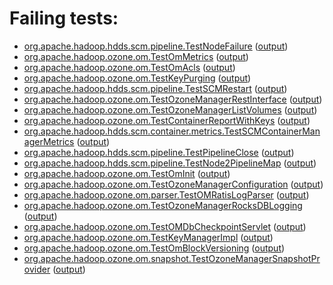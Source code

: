 # Failing tests: 

 * [org.apache.hadoop.hdds.scm.pipeline.TestNodeFailure](hadoop-ozone/integration-test/org.apache.hadoop.hdds.scm.pipeline.TestNodeFailure.txt) ([output](hadoop-ozone/integration-test/org.apache.hadoop.hdds.scm.pipeline.TestNodeFailure-output.txt))
 * [org.apache.hadoop.ozone.om.TestOmMetrics](hadoop-ozone/integration-test/org.apache.hadoop.ozone.om.TestOmMetrics.txt) ([output](hadoop-ozone/integration-test/org.apache.hadoop.ozone.om.TestOmMetrics-output.txt))
 * [org.apache.hadoop.ozone.om.TestOmAcls](hadoop-ozone/integration-test/org.apache.hadoop.ozone.om.TestOmAcls.txt) ([output](hadoop-ozone/integration-test/org.apache.hadoop.ozone.om.TestOmAcls-output.txt))
 * [org.apache.hadoop.ozone.om.TestKeyPurging](hadoop-ozone/integration-test/org.apache.hadoop.ozone.om.TestKeyPurging.txt) ([output](hadoop-ozone/integration-test/org.apache.hadoop.ozone.om.TestKeyPurging-output.txt))
 * [org.apache.hadoop.hdds.scm.pipeline.TestSCMRestart](hadoop-ozone/integration-test/org.apache.hadoop.hdds.scm.pipeline.TestSCMRestart.txt) ([output](hadoop-ozone/integration-test/org.apache.hadoop.hdds.scm.pipeline.TestSCMRestart-output.txt))
 * [org.apache.hadoop.ozone.om.TestOzoneManagerRestInterface](hadoop-ozone/integration-test/org.apache.hadoop.ozone.om.TestOzoneManagerRestInterface.txt) ([output](hadoop-ozone/integration-test/org.apache.hadoop.ozone.om.TestOzoneManagerRestInterface-output.txt))
 * [org.apache.hadoop.ozone.om.TestOzoneManagerListVolumes](hadoop-ozone/integration-test/org.apache.hadoop.ozone.om.TestOzoneManagerListVolumes.txt) ([output](hadoop-ozone/integration-test/org.apache.hadoop.ozone.om.TestOzoneManagerListVolumes-output.txt))
 * [org.apache.hadoop.ozone.om.TestContainerReportWithKeys](hadoop-ozone/integration-test/org.apache.hadoop.ozone.om.TestContainerReportWithKeys.txt) ([output](hadoop-ozone/integration-test/org.apache.hadoop.ozone.om.TestContainerReportWithKeys-output.txt))
 * [org.apache.hadoop.hdds.scm.container.metrics.TestSCMContainerManagerMetrics](hadoop-ozone/integration-test/org.apache.hadoop.hdds.scm.container.metrics.TestSCMContainerManagerMetrics.txt) ([output](hadoop-ozone/integration-test/org.apache.hadoop.hdds.scm.container.metrics.TestSCMContainerManagerMetrics-output.txt))
 * [org.apache.hadoop.hdds.scm.pipeline.TestPipelineClose](hadoop-ozone/integration-test/org.apache.hadoop.hdds.scm.pipeline.TestPipelineClose.txt) ([output](hadoop-ozone/integration-test/org.apache.hadoop.hdds.scm.pipeline.TestPipelineClose-output.txt))
 * [org.apache.hadoop.hdds.scm.pipeline.TestNode2PipelineMap](hadoop-ozone/integration-test/org.apache.hadoop.hdds.scm.pipeline.TestNode2PipelineMap.txt) ([output](hadoop-ozone/integration-test/org.apache.hadoop.hdds.scm.pipeline.TestNode2PipelineMap-output.txt))
 * [org.apache.hadoop.ozone.om.TestOmInit](hadoop-ozone/integration-test/org.apache.hadoop.ozone.om.TestOmInit.txt) ([output](hadoop-ozone/integration-test/org.apache.hadoop.ozone.om.TestOmInit-output.txt))
 * [org.apache.hadoop.ozone.om.TestOzoneManagerConfiguration](hadoop-ozone/integration-test/org.apache.hadoop.ozone.om.TestOzoneManagerConfiguration.txt) ([output](hadoop-ozone/integration-test/org.apache.hadoop.ozone.om.TestOzoneManagerConfiguration-output.txt))
 * [org.apache.hadoop.ozone.om.parser.TestOMRatisLogParser](hadoop-ozone/integration-test/org.apache.hadoop.ozone.om.parser.TestOMRatisLogParser.txt) ([output](hadoop-ozone/integration-test/org.apache.hadoop.ozone.om.parser.TestOMRatisLogParser-output.txt))
 * [org.apache.hadoop.ozone.om.TestOzoneManagerRocksDBLogging](hadoop-ozone/integration-test/org.apache.hadoop.ozone.om.TestOzoneManagerRocksDBLogging.txt) ([output](hadoop-ozone/integration-test/org.apache.hadoop.ozone.om.TestOzoneManagerRocksDBLogging-output.txt))
 * [org.apache.hadoop.ozone.om.TestOMDbCheckpointServlet](hadoop-ozone/integration-test/org.apache.hadoop.ozone.om.TestOMDbCheckpointServlet.txt) ([output](hadoop-ozone/integration-test/org.apache.hadoop.ozone.om.TestOMDbCheckpointServlet-output.txt))
 * [org.apache.hadoop.ozone.om.TestKeyManagerImpl](hadoop-ozone/integration-test/org.apache.hadoop.ozone.om.TestKeyManagerImpl.txt) ([output](hadoop-ozone/integration-test/org.apache.hadoop.ozone.om.TestKeyManagerImpl-output.txt))
 * [org.apache.hadoop.ozone.om.TestOmBlockVersioning](hadoop-ozone/integration-test/org.apache.hadoop.ozone.om.TestOmBlockVersioning.txt) ([output](hadoop-ozone/integration-test/org.apache.hadoop.ozone.om.TestOmBlockVersioning-output.txt))
 * [org.apache.hadoop.ozone.om.snapshot.TestOzoneManagerSnapshotProvider](hadoop-ozone/integration-test/org.apache.hadoop.ozone.om.snapshot.TestOzoneManagerSnapshotProvider.txt) ([output](hadoop-ozone/integration-test/org.apache.hadoop.ozone.om.snapshot.TestOzoneManagerSnapshotProvider-output.txt))

